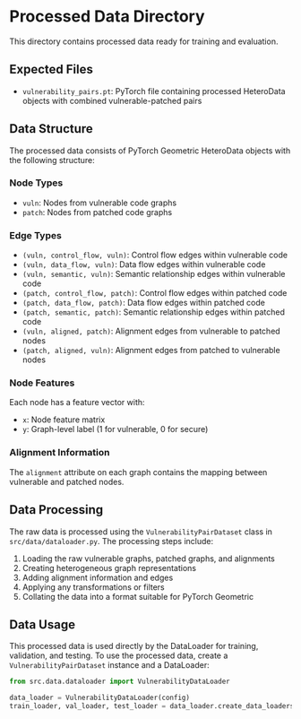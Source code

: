 # Processed Data Directory

This directory contains processed data ready for training and evaluation.

## Expected Files

- `vulnerability_pairs.pt`: PyTorch file containing processed HeteroData objects with combined vulnerable-patched pairs

## Data Structure

The processed data consists of PyTorch Geometric HeteroData objects with the following structure:

### Node Types

- `vuln`: Nodes from vulnerable code graphs
- `patch`: Nodes from patched code graphs

### Edge Types

- `(vuln, control_flow, vuln)`: Control flow edges within vulnerable code
- `(vuln, data_flow, vuln)`: Data flow edges within vulnerable code
- `(vuln, semantic, vuln)`: Semantic relationship edges within vulnerable code
- `(patch, control_flow, patch)`: Control flow edges within patched code
- `(patch, data_flow, patch)`: Data flow edges within patched code
- `(patch, semantic, patch)`: Semantic relationship edges within patched code
- `(vuln, aligned, patch)`: Alignment edges from vulnerable to patched nodes
- `(patch, aligned, vuln)`: Alignment edges from patched to vulnerable nodes

### Node Features

Each node has a feature vector with:

- `x`: Node feature matrix
- `y`: Graph-level label (1 for vulnerable, 0 for secure)

### Alignment Information

The `alignment` attribute on each graph contains the mapping between vulnerable and patched nodes.

## Data Processing

The raw data is processed using the `VulnerabilityPairDataset` class in `src/data/dataloader.py`. The processing steps include:

1. Loading the raw vulnerable graphs, patched graphs, and alignments
2. Creating heterogeneous graph representations
3. Adding alignment information and edges
4. Applying any transformations or filters
5. Collating the data into a format suitable for PyTorch Geometric

## Data Usage

This processed data is used directly by the DataLoader for training, validation, and testing. To use the processed data, create a `VulnerabilityPairDataset` instance and a DataLoader:

```python
from src.data.dataloader import VulnerabilityDataLoader

data_loader = VulnerabilityDataLoader(config)
train_loader, val_loader, test_loader = data_loader.create_data_loaders()
```